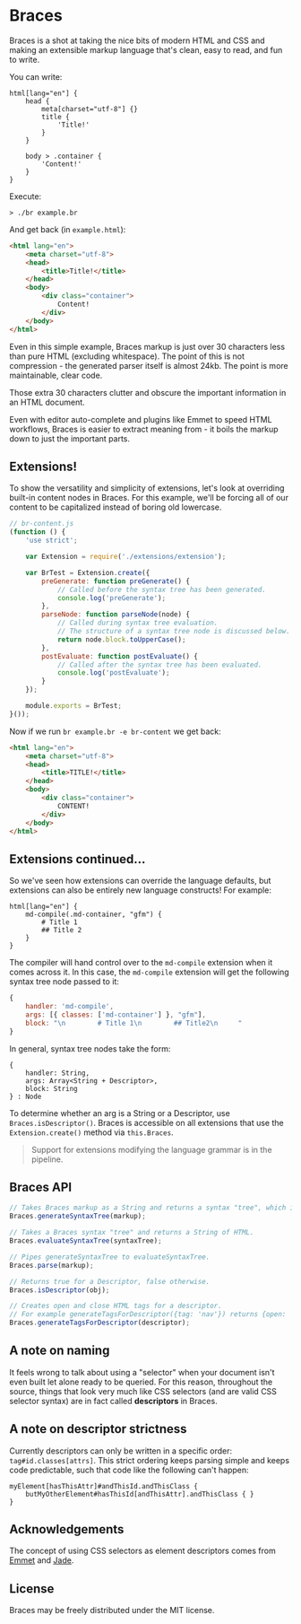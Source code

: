 # Braces
Braces is a shot at taking the nice bits of modern HTML and CSS and making an extensible markup language that's clean, easy to read, and fun to write.

You can write:
```less
html[lang="en"] {
    head {
        meta[charset="utf-8"] {}
        title {
            'Title!'
        }
    }

    body > .container {
        'Content!'
    }
}
```

Execute:
```shell
> ./br example.br
```

And get back (in `example.html`):
```html
<html lang="en">
    <meta charset="utf-8">
    <head>
        <title>Title!</title>
    </head>
    <body>
        <div class="container">
            Content!
        </div>
    </body>
</html>
```

Even in this simple example, Braces markup is just over 30 characters less than pure HTML (excluding whitespace). The point of this is not compression - the generated parser itself is almost 24kb. The point is more maintainable, clear code.

Those extra 30 characters clutter and obscure the important information in an HTML document.

Even with editor auto-complete and plugins like Emmet to speed HTML workflows, Braces is easier to extract meaning from - it boils the markup down to just the important parts.

## Extensions!
To show the versatility and simplicity of extensions, let's look at overriding built-in content nodes in Braces. For this example, we'll be forcing all of our content to be capitalized instead of boring old lowercase.

```js
// br-content.js
(function () {
    'use strict';

    var Extension = require('./extensions/extension');

    var BrTest = Extension.create({
        preGenerate: function preGenerate() {
            // Called before the syntax tree has been generated.
            console.log('preGenerate');
        },
        parseNode: function parseNode(node) {
            // Called during syntax tree evaluation.
            // The structure of a syntax tree node is discussed below.
            return node.block.toUpperCase();
        },
        postEvaluate: function postEvaluate() {
            // Called after the syntax tree has been evaluated.
            console.log('postEvaluate');
        }
    });

    module.exports = BrTest;
}());
```

Now if we run `br example.br -e br-content` we get back:
```html
<html lang="en">
    <meta charset="utf-8">
    <head>
        <title>TITLE!</title>
    </head>
    <body>
        <div class="container">
            CONTENT!
        </div>
    </body>
</html>
```

## Extensions continued...
So we've seen how extensions can override the language defaults, but extensions can also be entirely new language constructs! For example:
```
html[lang="en"] {
    md-compile(.md-container, "gfm") {
        # Title 1
        ## Title 2
    }
}
```

The compiler will hand control over to the `md-compile` extension when it comes across it. In this case, the `md-compile` extension will get the following syntax tree node passed to it:
```js
{
    handler: 'md-compile',
    args: [{ classes: ['md-container'] }, "gfm"],
    block: "\n        # Title 1\n        ## Title2\n     "
}
```

In general, syntax tree nodes take the form:
```
{
    handler: String,
    args: Array<String + Descriptor>,
    block: String
} : Node
```

To determine whether an arg is a String or a Descriptor, use `Braces.isDescriptor()`. Braces is accessible on all extensions that use the `Extension.create()` method via `this.Braces`.

> Support for extensions modifying the language grammar is in the pipeline.

## Braces API
```js
// Takes Braces markup as a String and returns a syntax "tree", which is actually more of a list given the current language implementation.
Braces.generateSyntaxTree(markup);

// Takes a Braces syntax "tree" and returns a String of HTML.
Braces.evaluateSyntaxTree(syntaxTree);

// Pipes generateSyntaxTree to evaluateSyntaxTree.
Braces.parse(markup);

// Returns true for a Descriptor, false otherwise.
Braces.isDescriptor(obj);

// Creates open and close HTML tags for a descriptor.
// For example generateTagsForDescriptor({tag: 'nav'}) returns {open: '<nav>', close: '</nav>'}
Braces.generateTagsForDescriptor(descriptor);
```

## A note on naming
It feels wrong to talk about using a "selector" when your document isn't even built let alone ready to be queried. For this reason, throughout the source, things that look very much like CSS selectors (and are valid CSS selector syntax) are in fact called **descriptors** in Braces.

## A note on descriptor strictness
Currently descriptors can only be written in a specific order: `tag#id.classes[attrs]`. This strict ordering keeps parsing simple and keeps code predictable, such that code like the following can't happen:

```less
myElement[hasThisAttr]#andThisId.andThisClass {
    butMyOtherElement#hasThisId[andThisAttr].andThisClass { }
}
```

## Acknowledgements
The concept of using CSS selectors as element descriptors comes from [Emmet](http://emmet.io/) and [Jade](http://jade-lang.com/).

## License
Braces may be freely distributed under the MIT license.
